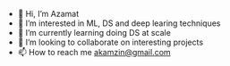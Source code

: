 - 👋 Hi, I’m Azamat
- 👀 I’m interested in ML, DS and deep learing techniques
- 🌱 I’m currently learning doing DS at scale
- 💞️ I’m looking to collaborate on interesting projects
- 📫 How to reach me akamzin@gmail.com

<!---
akamzin/akamzin is a ✨ special ✨ repository because its `README.md` (this file) appears on your GitHub profile.
You can click the Preview link to take a look at your changes.
--->
